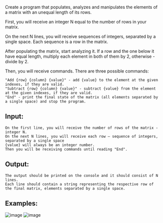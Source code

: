Create a program that populates, analyzes and manipulates the elements of a matrix with an unequal length of its rows.

First, you will receive an integer N equal to the number of rows in your matrix.

On the next N lines, you will receive sequences of integers, separated by a single space. Each sequence is a row in the matrix.

After populating the matrix, start analyzing it. If a row and the one below it have equal length, multiply each element in both of them by 2, otherwise - divide by 2.

Then, you will receive commands. There are three possible commands:

	"Add {row} {column} {value}" - add {value} to the element at the given indexes, if they are valid.
	"Subtract {row} {column} {value}" - subtract {value} from the element at the given indexes, if they are valid.
	"End" - print the final state of the matrix (all elements separated by a single space) and stop the program.

## Input: 

	On the first line, you will receive the number of rows of the matrix - integer N.
	On the next N lines, you will receive each row – sequence of integers, separated by a single space
	{value} will always be an integer number.
	Then you will be receiving commands until reading "End".

## Output:

	The output should be printed on the console and it should consist of N lines.
	Each line should contain a string representing the respective row of the final matrix, elements separated by a single space.

## Examples:

![image](https://user-images.githubusercontent.com/45227327/213917877-e29266e6-6ad7-4269-bf9e-ae5aef5d5092.png)
![image](https://user-images.githubusercontent.com/45227327/213917909-6cb4fe8d-8a9f-4fac-af76-909b04110a0a.png)
